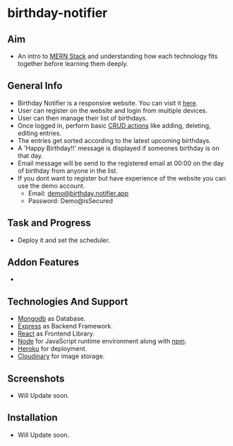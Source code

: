 # birthday-notifier

## Aim
- An intro to [MERN Stack](https://www.geeksforgeeks.org/mern-stack/) and understanding how each technology fits together before learning them deeply.

## General Info
- Birthday Notifier is a responsive website. You can visit it [here](https://birthday-notifier00.herokuapp.com/).
- User can register on the website and login from multiple devices.
- User can then manage their list of birthdays.
- Once logged in, perform basic [CRUD actions](https://en.wikipedia.org/wiki/Create,_read,_update_and_delete) like adding, deleting, editing entries.
- The entries get sorted according to the latest upcoming birthdays.
- A 'Happy Birthday!!' message is displayed if someones birthday is on that day.
- Email message will be send to the registered email at 00:00 on the day of birthday from anyone in the list.  
- If you dont want to register but have experience of the website you can use the demo account.
  - Email: demo@birthday.notifier.app
  - Password: Demo@isSecured


## Task and Progress
- Deploy it and set the scheduler.

## Addon Features
- 

## Technologies And Support
- [Mongodb](https://www.mongodb.com/3) as Database.
- [Express](https://expressjs.com/) as Backend Framework.
- [React](https://reactjs.org/) as Frontend Library.
- [Node](https://nodejs.dev/) for JavaScript runtime environment along with [npm](https://www.npmjs.com/).
- [Heroku](https://www.heroku.com/) for deployment.
- [Cloudinary](https://cloudinary.com/) for image storage.

## Screenshots
- Will Update soon.

## Installation
- Will Update soon.